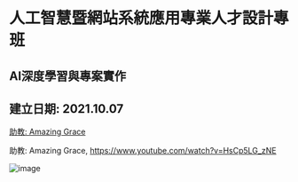 # 人工智慧暨網站系統應用專業人才設計專班

## AI深度學習與專案實作

## 建立日期: 2021.10.07

[助教: Amazing Grace](https://www.youtube.com/watch?v=HsCp5LG_zNE)

助教: Amazing Grace, https://www.youtube.com/watch?v=HsCp5LG_zNE

![image](https://user-images.githubusercontent.com/89304181/136153131-edc3e8b1-313e-4071-8c2d-473cfe1b7209.png)


